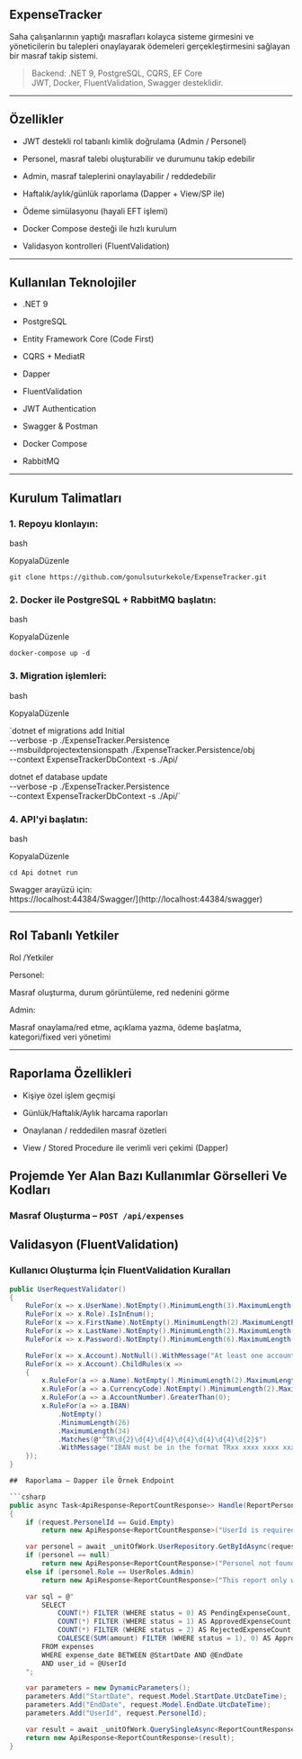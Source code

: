 
##  ExpenseTracker 

Saha çalışanlarının yaptığı masrafları kolayca sisteme girmesini ve yöneticilerin bu talepleri onaylayarak ödemeleri gerçekleştirmesini sağlayan bir masraf takip sistemi.
> Backend: .NET 9, PostgreSQL, CQRS, EF Core  
> JWT, Docker, FluentValidation, Swagger desteklidir.

----------

##  Özellikler

-   JWT destekli rol tabanlı kimlik doğrulama (Admin / Personel)
    
-    Personel, masraf talebi oluşturabilir ve durumunu takip edebilir
    
-   Admin, masraf taleplerini onaylayabilir / reddedebilir
    
-   Haftalık/aylık/günlük raporlama (Dapper + View/SP ile)
    
-   Ödeme simülasyonu (hayali EFT işlemi)
    
-   Docker Compose desteği ile hızlı kurulum
    
-    Validasyon kontrolleri (FluentValidation)
    

----------

##  Kullanılan Teknolojiler

-   .NET 9
    
-   PostgreSQL
    
-   Entity Framework Core (Code First)
    
-   CQRS + MediatR
    
-   Dapper
    
-   FluentValidation 
    
-   JWT Authentication
    
-   Swagger & Postman
    
-   Docker Compose
    
-   RabbitMQ 
    

----------

## Kurulum Talimatları

### 1. Repoyu klonlayın:

bash

KopyalaDüzenle

`git clone https://github.com/gonulsuturkekole/ExpenseTracker.git` 

### 2. Docker ile PostgreSQL + RabbitMQ başlatın:

bash

KopyalaDüzenle

`docker-compose up -d` 

### 3. Migration işlemleri:

bash

KopyalaDüzenle

`dotnet ef migrations add Initial \
  --verbose -p ./ExpenseTracker.Persistence \
  --msbuildprojectextensionspath ./ExpenseTracker.Persistence/obj \
  --context ExpenseTrackerDbContext -s ./Api/

dotnet ef database update \
  --verbose -p ./ExpenseTracker.Persistence \
  --context ExpenseTrackerDbContext -s ./Api/` 

### 4. API'yi başlatın:

bash

KopyalaDüzenle

`cd Api
dotnet run` 

Swagger arayüzü için:  
https://localhost:44384/Swagger/](http://localhost:44384/swagger)

----------

##  Rol Tabanlı Yetkiler

Rol /Yetkiler

Personel:

Masraf oluşturma, durum görüntüleme, red nedenini görme

Admin:

Masraf onaylama/red etme, açıklama yazma, ödeme başlatma, kategori/fixed veri yönetimi

----------

##  Raporlama Özellikleri

-   Kişiye özel işlem geçmişi
    
-   Günlük/Haftalık/Aylık harcama raporları
    
-   Onaylanan / reddedilen masraf özetleri
    
-   View / Stored Procedure ile verimli veri çekimi (Dapper)


##  Projemde Yer Alan Bazı Kullanımlar Görselleri Ve Kodları

### Masraf Oluşturma – `POST /api/expenses`



##  Validasyon (FluentValidation)

### Kullanıcı Oluşturma İçin FluentValidation Kuralları

```csharp
public UserRequestValidator()
{
    RuleFor(x => x.UserName).NotEmpty().MinimumLength(3).MaximumLength(32);
    RuleFor(x => x.Role).IsInEnum();
    RuleFor(x => x.FirstName).NotEmpty().MinimumLength(2).MaximumLength(50);
    RuleFor(x => x.LastName).NotEmpty().MinimumLength(2).MaximumLength(50);
    RuleFor(x => x.Password).NotEmpty().MinimumLength(6).MaximumLength(24);

    RuleFor(x => x.Account).NotNull().WithMessage("At least one account is required.");
    RuleFor(x => x.Account).ChildRules(x =>
    {
        x.RuleFor(a => a.Name).NotEmpty().MinimumLength(2).MaximumLength(50);
        x.RuleFor(a => a.CurrencyCode).NotEmpty().MinimumLength(2).MaximumLength(3);
        x.RuleFor(a => a.AccountNumber).GreaterThan(0);
        x.RuleFor(a => a.IBAN)
            .NotEmpty()
            .MinimumLength(26)
            .MaximumLength(34)
            .Matches(@"^TR\d{2}\d{4}\d{4}\d{4}\d{4}\d{4}\d{2}$")
            .WithMessage("IBAN must be in the format TRxx xxxx xxxx xxxx xxxx xxxx xx");
    });
}

##  Raporlama – Dapper ile Örnek Endpoint

```csharp
public async Task<ApiResponse<ReportCountResponse>> Handle(ReportPersonelCountQuery request, CancellationToken cancellationToken)
{
    if (request.PersonelId == Guid.Empty)
        return new ApiResponse<ReportCountResponse>("UserId is required for this report.");

    var personel = await _unitOfWork.UserRepository.GetByIdAsync(request.PersonelId);
    if (personel == null)
        return new ApiResponse<ReportCountResponse>("Personel not found");
    else if (personel.Role == UserRoles.Admin)
        return new ApiResponse<ReportCountResponse>("This report only works with personels");

    var sql = @"
        SELECT
            COUNT(*) FILTER (WHERE status = 0) AS PendingExpenseCount,
            COUNT(*) FILTER (WHERE status = 1) AS ApprovedExpenseCount,
            COUNT(*) FILTER (WHERE status = 2) AS RejectedExpenseCount,
            COALESCE(SUM(amount) FILTER (WHERE status = 1), 0) AS ApprovedExpenseAmount
        FROM expenses
        WHERE expense_date BETWEEN @StartDate AND @EndDate
        AND user_id = @UserId
    ";

    var parameters = new DynamicParameters();
    parameters.Add("StartDate", request.Model.StartDate.UtcDateTime);
    parameters.Add("EndDate", request.Model.EndDate.UtcDateTime);
    parameters.Add("UserId", request.PersonelId);

    var result = await _unitOfWork.QuerySingleAsync<ReportCountResponse>(sql, parameters);
    return new ApiResponse<ReportCountResponse>(result);
}




